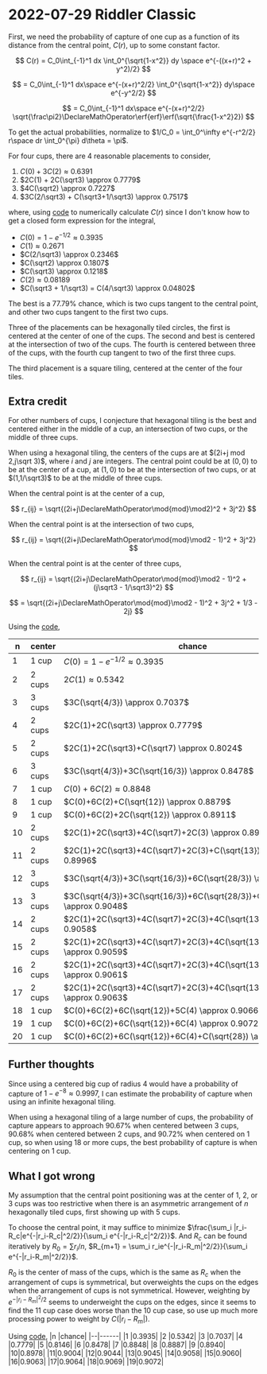 2022-07-29 Riddler Classic
==========================
First, we need the probability of capture of one cup as a function of
its distance from the central point, $C(r)$, up to some constant
factor.

$$ C(r) = C_0\int_{-1}^1 dx \int_0^{\sqrt{1-x^2}} dy \space e^{-((x+r)^2 + y^2)/2} $$

$$  = C_0\int_{-1}^1 dx\space e^{-(x+r)^2/2} \int_0^{\sqrt{1-x^2}} dy\space e^{-y^2/2} $$

$$ = C_0\int_{-1}^1 dx\space e^{-(x+r)^2/2} \sqrt{\frac\pi2}\DeclareMathOperator\erf{erf}\erf(\sqrt{\frac{1-x^2}2}) $$

To get the actual probabilities, normalize to
$1/C_0 = \int_0^\infty e^{-r^2/2} r\space dr \int_0^{\pi} d\theta = \pi$.

For four cups, there are 4 reasonable placements to consider,

1. $C(0) + 3C(2) \approx 0.6391$
2. $2C(1) + 2C(\sqrt3) \approx 0.7779$
3. $4C(\sqrt2) \approx 0.7227$
4. $3C(2/\sqrt3) + C(\sqrt3+1/\sqrt3) \approx 0.7517$

where, using [code](20220729c.hs) to numerically calculate $C(r)$
since I don't know how to get a closed form expression for the
integral,
* $C(0) = 1-e^{-1/2} \approx 0.3935$
* $C(1) \approx 0.2671$
* $C(2/\sqrt3) \approx 0.2346$
* $C(\sqrt2) \approx 0.1807$
* $C(\sqrt3) \approx 0.1218$
* $C(2) \approx 0.08189$
* $C(\sqrt3 + 1/\sqrt3) = C(4/\sqrt3) \approx 0.04802$

The best is a 77.79% chance, which is two cups tangent to the central
point, and other two cups tangent to the first two cups.

Three of the placements can be hexagonally tiled circles, the first is
centered at the center of one of the cups.  The second and best is
centered at the intersection of two of the cups.  The fourth is
centered between three of the cups, with the fourth cup tangent to two
of the first three cups.

The third placement is a square tiling, centered at the center of the
four tiles.

Extra credit
------------
For other numbers of cups, I conjecture that hexagonal tiling is the
best and centered either in the middle of a cup, an intersection of
two cups, or the middle of three cups.

When using a hexagonal tiling, the centers of the cups are at
$(2i+j mod 2,j\sqrt 3)$, where $i$ and $j$ are integers.  The central
point could be at $(0,0)$ to be at the center of a cup, at $(1,0)$ to
be at the intersection of two cups, or at $(1,1/\sqrt3)$ to be at the
middle of three cups.

When the central point is at the center of a cup,

$$ r_{ij} = \sqrt{(2i+j\DeclareMathOperator\mod{mod}\mod2)^2 + 3j^2} $$

When the central point is at the intersection of two cups,

$$ r_{ij} = \sqrt{(2i+j\DeclareMathOperator\mod{mod}\mod2 - 1)^2 + 3j^2} $$

When the central point is at the center of three cups,

$$ r_{ij} = \sqrt{(2i+j\DeclareMathOperator\mod{mod}\mod2 - 1)^2 + (j\sqrt3 - 1/\sqrt3)^2} $$

$$ = \sqrt{(2i+j\DeclareMathOperator\mod{mod}\mod2 - 1)^2 + 3j^2 + 1/3 - 2j} $$

Using the [code](20220729c.hs),

|n |center|chance|
|--|------|------|
|1 |1 cup |$C(0) = 1-e^{-1/2} \approx 0.3935$|
|2 |2 cups|$2C(1) \approx 0.5342$|
|3 |3 cups|$3C(\sqrt{4/3}) \approx 0.7037$|
|4 |2 cups|$2C(1)+2C(\sqrt3) \approx 0.7779$|
|5 |2 cups|$2C(1)+2C(\sqrt3)+C(\sqrt7) \approx 0.8024$|
|6 |3 cups|$3C(\sqrt{4/3})+3C(\sqrt{16/3}) \approx 0.8478$|
|7 |1 cup |$C(0)+6C(2) \approx 0.8848$|
|8 |1 cup |$C(0)+6C(2)+C(\sqrt{12}) \approx 0.8879$|
|9 |1 cup |$C(0)+6C(2)+2C(\sqrt{12}) \approx 0.8911$|
|10|2 cups|$2C(1)+2C(\sqrt3)+4C(\sqrt7)+2C(3) \approx 0.8975$|
|11|2 cups|$2C(1)+2C(\sqrt3)+4C(\sqrt7)+2C(3)+C(\sqrt{13}) \approx 0.8996$|
|12|3 cups|$3C(\sqrt{4/3})+3C(\sqrt{16/3})+6C(\sqrt{28/3}) \approx 0.9044$|
|13|3 cups|$3C(\sqrt{4/3})+3C(\sqrt{16/3})+6C(\sqrt{28/3})+C(\sqrt{52/3}) \approx 0.9048$|
|14|2 cups|$2C(1)+2C(\sqrt3)+4C(\sqrt7)+2C(3)+4C(\sqrt{13}) \approx 0.9058$|
|15|2 cups|$2C(1)+2C(\sqrt3)+4C(\sqrt7)+2C(3)+4C(\sqrt{13})+C(\sqrt{19}) \approx 0.9059$|
|16|2 cups|$2C(1)+2C(\sqrt3)+4C(\sqrt7)+2C(3)+4C(\sqrt{13})+2C(\sqrt{19}) \approx 0.9061$|
|17|2 cups|$2C(1)+2C(\sqrt3)+4C(\sqrt7)+2C(3)+4C(\sqrt{13})+3C(\sqrt{19}) \approx 0.9063$|
|18|1 cup |$C(0)+6C(2)+6C(\sqrt{12})+5C(4) \approx 0.9066$|
|19|1 cup |$C(0)+6C(2)+6C(\sqrt{12})+6C(4) \approx 0.9072$|
|20|1 cup |$C(0)+6C(2)+6C(\sqrt{12})+6C(4)+C(\sqrt{28}) \approx 0.9072$|

Further thoughts
----------------
Since using a centered big cup of radius 4 would have a probability of
capture of $1 - e^{-8} \approx 0.9997$, I can estimate the probability
of capture when using an infinite hexagonal tiling.

When using a hexagonal tiling of a large number of cups, the
probability of capture appears to approach 90.67% when centered
between 3 cups, 90.68% when centered between 2 cups, and 90.72% when
centered on 1 cup, so when using 18 or more cups, the best probability
of capture is when centering on 1 cup.

What I got wrong
----------------
My assumption that the central point positioning was at the center of 1, 2,
or 3 cups was too restrictive when there is an asymmetric arrangement of $n$
hexagonally tiled cups, first showing up with 5 cups.

To choose the central point, it may suffice to minimize
$\frac{\sum_i |r_i-R_c|e^{-|r_i-R_c|^2/2}}{\sum_i e^{-|r_i-R_c|^2/2}}$.
And $R_c$ can be found iteratively by $R_0 = \sum r_i/n$,
$R_{m+1} = \sum_i r_ie^{-|r_i-R_m|^2/2}}{\sum_i e^{-|r_i-R_m|^2/2}}$.

$R_0$ is the center of mass of the cups, which is the same as $R_c$ when the
arrangement of cups is symmetrical, but overweights the cups on the edges
when the arrangement of cups is not symmetrical.  However, weighting by
$e^{-|r_i-R_m|^2/2}$ seems to underweight the cups on the edges, since it
seems to find the 11 cup case does worse than the 10 cup case, so use up
much more processing power to weight by $C(|r_i-R_m|)$.

Using [code](20220729c-2.hs),
|n |chance|
|--|------|
|1 |0.3935|
|2 |0.5342|
|3 |0.7037|
|4 |0.7779|
|5 |0.8146|
|6 |0.8478|
|7 |0.8848|
|8 |0.8887|
|9 |0.8940|
|10|0.8978|
|11|0.9004|
|12|0.9044|
|13|0.9045|
|14|0.9058|
|15|0.9060|
|16|0.9063|
|17|0.9064|
|18|0.9069|
|19|0.9072|
